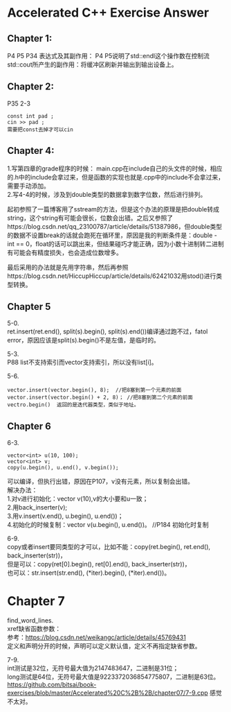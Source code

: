 # Accelerated C++ Exercise Answer

## Chapter 1:

P4 P5 P34 表达式及其副作用：
P4 P5说明了std::endl这个操作数在控制流std::cout所产生的副作用：将缓冲区刷新并输出到输出设备上。

## Chapter 2:

P35 2-3
```
const int pad ;
cin >> pad ;
需要把const去掉才可以cin
```

## Chapter 4:

1.写第四章的grade程序的时候：
main.cpp在include自己的头文件的时候，相应的.h中的include会拿过来，但是函数的实现也就是.cpp中的include不会拿过来，需要手动添加。  
2.写4-4的时候，涉及到double类型的数据拿到数字位数，然后进行排列。

起初参照了一篇博客用了sstream的方法，但是这个办法的原理是把double转成string，这个string有可能会很长，位数会出错。之后又参照了https://blog.csdn.net/qq_23100787/article/details/51387986，但double类型的数据不设置break的话就会跑死在循环里，原因是我的判断条件是：double - int == 0，float的话可以跳出来，但结果碰巧才能正确，因为小数十进制转二进制有可能会有精度损失，也会造成位数增多。

最后采用的办法就是先用字符串，然后再参照https://blog.csdn.net/HiccupHiccup/article/details/62421032用stod()进行类型转换。

## Chapter 5

5-0.  
ret.insert(ret.end(), split(s).begin(), split(s).end())编译通过跑不过，fatol error，原因应该是split(s).begin()不是左值，是临时的。

5-3.  
P88 list不支持索引而vector支持索引，所以没有list[i]。

5-6.
```
vector.insert(vector.begin(), 8);  //把8塞到第一个元素的前面
vector.insert(vector.begin() + 2, 8)； //把8塞到第二个元素的前面
vectro.begin()  返回的是迭代器类型，类似于地址。
```

## Chapter 6

6-3.
```
vector<int> u(10, 100);
vector<int> v;
copy(u.begin(), u.end(), v.begin());
```
可以编译，但执行出错，原因在P107，v没有元素，所以复制会出错。  
解决办法：  
1.对v进行初始化：vector<int> v(10),v的大小要和u一致；  
2.用back_inserter(v);  
3.用v.insert(v.end(), u.begin(), u.end())；  
4.初始化的时候复制：vector<int> v(u.begin(), u.end())。  //P184 初始化时复制

6-9.  
copy或者insert要同类型的才可以，比如不能：copy(ret.begin(), ret.end(), back_inserter(str))，  
但是可以：copy(ret[0].begin(), ret[0].end(), back_inserter(str))，  
也可以：str.insert(str.end(), (*iter).begin(), (*iter).end())。

# Chapter 7

find_word_lines.  
xref缺省函数参数：  
参考：https://blog.csdn.net/weikangc/article/details/45769431  
定义和声明分开的时候，声明可以定义默认值，定义不再指定缺省参数。

7-9.  
int测试是32位，无符号最大值为2147483647，二进制是31位；  
long测试是64位，无符号最大值是9223372036854775807，二进制是63位。  
https://github.com/bitsai/book-exercises/blob/master/Accelerated%20C%2B%2B/chapter07/7-9.cpp  感觉不太对。
